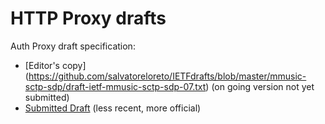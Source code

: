 # HTTP Proxy drafts



Auth Proxy draft specification:
* [Editor's copy] (https://github.com/salvatoreloreto/IETFdrafts/blob/master/mmusic-sctp-sdp/draft-ietf-mmusic-sctp-sdp-07.txt) (on going version not yet submitted)
* [Submitted Draft](http://tools.ietf.org/html/draft-ietf-mmusic-sctp-sdp) (less recent, more official)
